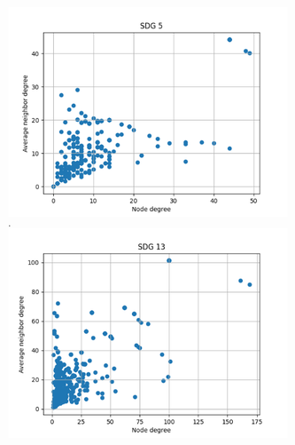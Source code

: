 ![sdg 5](https://github.com/ViniciusBulhoes/AED2/blob/main/U2T1/Requisito_02/assets/sdg5.png).
![sdg 13](https://github.com/ViniciusBulhoes/AED2/blob/main/U2T1/Requisito_02/assets/sdg13.png)
